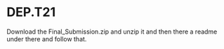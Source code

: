 # DEP.T21

Download the Final_Submission.zip and unzip it and then there a readme under there and follow that.
